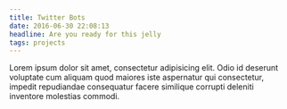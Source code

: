 ```yaml
---
title: Twitter Bots
date: 2016-06-30 22:08:13
headline: Are you ready for this jelly
tags: projects
---
```


Lorem ipsum dolor sit amet, consectetur adipisicing elit. Odio id deserunt voluptate cum aliquam quod maiores iste aspernatur qui consectetur, impedit repudiandae consequatur facere similique corrupti deleniti inventore molestias commodi.